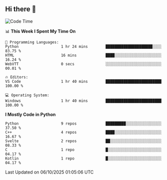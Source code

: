 ## Hi there 👋

<!--START_SECTION:waka-->
![Code Time](http://img.shields.io/badge/Code%20Time-202%20hrs%2047%20mins-blue)

📊 **This Week I Spent My Time On** 

```text
💬 Programming Languages: 
Python                   1 hr 24 mins        █████████████████████░░░░   83.75 % 
HTML                     16 mins             ████░░░░░░░░░░░░░░░░░░░░░   16.24 % 
WebVTT                   0 secs              ░░░░░░░░░░░░░░░░░░░░░░░░░   00.01 % 

🔥 Editors: 
VS Code                  1 hr 40 mins        █████████████████████████   100.00 % 

💻 Operating System: 
Windows                  1 hr 40 mins        █████████████████████████   100.00 % 
```

**I Mostly Code in Python** 

```text
Python                   9 repos             █████████░░░░░░░░░░░░░░░░   37.50 % 
C++                      4 repos             ████░░░░░░░░░░░░░░░░░░░░░   16.67 % 
Svelte                   2 repos             ██░░░░░░░░░░░░░░░░░░░░░░░   08.33 % 
C                        1 repo              █░░░░░░░░░░░░░░░░░░░░░░░░   04.17 % 
Kotlin                   1 repo              █░░░░░░░░░░░░░░░░░░░░░░░░   04.17 % 
```




 Last Updated on 06/10/2025 01:05:06 UTC
<!--END_SECTION:waka-->
